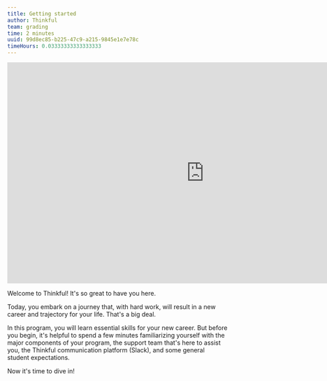 ```yaml
---
title: Getting started
author: Thinkful
team: grading
time: 2 minutes
uuid: 99d8ec85-b225-47c9-a215-9845e1e7e78c
timeHours: 0.03333333333333333
---
```


<iframe id="kaltura_player_1608663850" src="https://cdnapisec.kaltura.com/p/2315191/sp/231519100/embedIframeJs/uiconf_id/45331192/partner_id/2315191?iframeembed=true&playerId=kaltura_player_1608663850&entry_id=1_3uh4nq01" width="900" height="506" allowfullscreen webkitallowfullscreen mozAllowFullScreen allow="autoplay *; fullscreen *; encrypted-media *" frameborder="0"></iframe>

Welcome to Thinkful! It's so great to have you here.

Today, you embark on a journey that, with hard work, will result in a new career
and trajectory for your life. That's a big deal.

In this program, you will learn essential skills for your new career. But before
you begin, it's helpful to spend a few minutes familiarizing yourself with the
major components of your program, the support team that's here to assist you,
the Thinkful communication platform (Slack), and some general student
expectations.

Now it's time to dive in!
